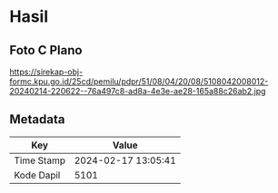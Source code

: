 # Hasil

## Foto C Plano

https://sirekap-obj-formc.kpu.go.id/25cd/pemilu/pdpr/51/08/04/20/08/5108042008012-20240214-220622--76a497c8-ad8a-4e3e-ae28-165a88c26ab2.jpg


## Metadata

| Key        | Value               |
| ---------- | ------------------- |
| Time Stamp | 2024-02-17 13:05:41 |
| Kode Dapil | 5101                |



